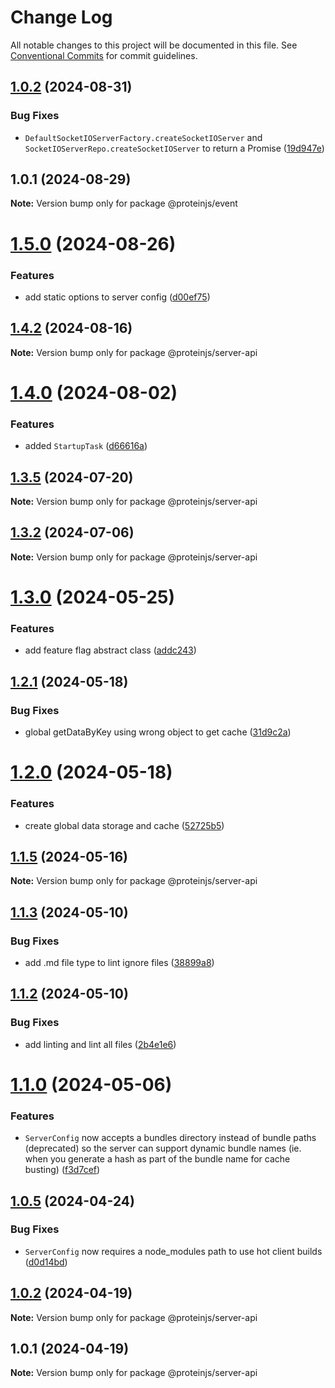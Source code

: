 # Change Log

All notable changes to this project will be documented in this file.
See [Conventional Commits](https://conventionalcommits.org) for commit guidelines.

## [1.0.2](https://github.com/brentbahry/server/compare/@proteinjs/event@1.0.1...@proteinjs/event@1.0.2) (2024-08-31)


### Bug Fixes

* `DefaultSocketIOServerFactory.createSocketIOServer` and `SocketIOServerRepo.createSocketIOServer` to return a Promise ([19d947e](https://github.com/brentbahry/server/commit/19d947eef68d0957d8db1117d958acef05a42874))





## 1.0.1 (2024-08-29)

**Note:** Version bump only for package @proteinjs/event





# [1.5.0](https://github.com/brentbahry/server/compare/@proteinjs/server-api@1.4.3...@proteinjs/server-api@1.5.0) (2024-08-26)


### Features

* add static options to server config ([d00ef75](https://github.com/brentbahry/server/commit/d00ef753af82cdca466d6bf8b273633283a7a20a))





## [1.4.2](https://github.com/brentbahry/server/compare/@proteinjs/server-api@1.4.1...@proteinjs/server-api@1.4.2) (2024-08-16)

**Note:** Version bump only for package @proteinjs/server-api





# [1.4.0](https://github.com/brentbahry/server/compare/@proteinjs/server-api@1.3.5...@proteinjs/server-api@1.4.0) (2024-08-02)


### Features

* added `StartupTask` ([d66616a](https://github.com/brentbahry/server/commit/d66616a2696c001c8ebef6828d319af6aeba245c))





## [1.3.5](https://github.com/brentbahry/server/compare/@proteinjs/server-api@1.3.4...@proteinjs/server-api@1.3.5) (2024-07-20)

**Note:** Version bump only for package @proteinjs/server-api





## [1.3.2](https://github.com/brentbahry/server/compare/@proteinjs/server-api@1.3.1...@proteinjs/server-api@1.3.2) (2024-07-06)

**Note:** Version bump only for package @proteinjs/server-api





# [1.3.0](https://github.com/brentbahry/server/compare/@proteinjs/server-api@1.2.1...@proteinjs/server-api@1.3.0) (2024-05-25)


### Features

* add feature flag abstract class ([addc243](https://github.com/brentbahry/server/commit/addc243c5f0ea4b3191f5af609cf7b34a6a9f2d6))





## [1.2.1](https://github.com/brentbahry/server/compare/@proteinjs/server-api@1.2.0...@proteinjs/server-api@1.2.1) (2024-05-18)


### Bug Fixes

* global getDataByKey using wrong object to get cache ([31d9c2a](https://github.com/brentbahry/server/commit/31d9c2ae4ffa6d4b12559a091e52c68482d3d4c6))





# [1.2.0](https://github.com/brentbahry/server/compare/@proteinjs/server-api@1.1.5...@proteinjs/server-api@1.2.0) (2024-05-18)


### Features

* create global data storage and cache ([52725b5](https://github.com/brentbahry/server/commit/52725b52820ae51022ef5a8132e44104e63193a9))





## [1.1.5](https://github.com/brentbahry/server/compare/@proteinjs/server-api@1.1.4...@proteinjs/server-api@1.1.5) (2024-05-16)

**Note:** Version bump only for package @proteinjs/server-api





## [1.1.3](https://github.com/brentbahry/server/compare/@proteinjs/server-api@1.1.2...@proteinjs/server-api@1.1.3) (2024-05-10)


### Bug Fixes

* add .md file type to lint ignore files ([38899a8](https://github.com/brentbahry/server/commit/38899a83c80b3d6dc61049dc48916168985acf87))





## [1.1.2](https://github.com/brentbahry/server/compare/@proteinjs/server-api@1.1.1...@proteinjs/server-api@1.1.2) (2024-05-10)


### Bug Fixes

* add linting and lint all files ([2b4e1e6](https://github.com/brentbahry/server/commit/2b4e1e6332e16328c3a3d3c846def74f819bbf39))





# [1.1.0](https://github.com/brentbahry/server/compare/@proteinjs/server-api@1.0.8...@proteinjs/server-api@1.1.0) (2024-05-06)

### Features

- `ServerConfig` now accepts a bundles directory instead of bundle paths (deprecated) so the server can support dynamic bundle names (ie. when you generate a hash as part of the bundle name for cache busting) ([f3d7cef](https://github.com/brentbahry/server/commit/f3d7cefd58cb0b220470e886e161fbc028ca2df9))

## [1.0.5](https://github.com/brentbahry/server/compare/@proteinjs/server-api@1.0.4...@proteinjs/server-api@1.0.5) (2024-04-24)

### Bug Fixes

- `ServerConfig` now requires a node_modules path to use hot client builds ([d0d14bd](https://github.com/brentbahry/server/commit/d0d14bda27e391ddb6493c714f5cf5220c1976fc))

## [1.0.2](https://github.com/brentbahry/server/compare/@proteinjs/server-api@1.0.1...@proteinjs/server-api@1.0.2) (2024-04-19)

**Note:** Version bump only for package @proteinjs/server-api

## 1.0.1 (2024-04-19)

**Note:** Version bump only for package @proteinjs/server-api
